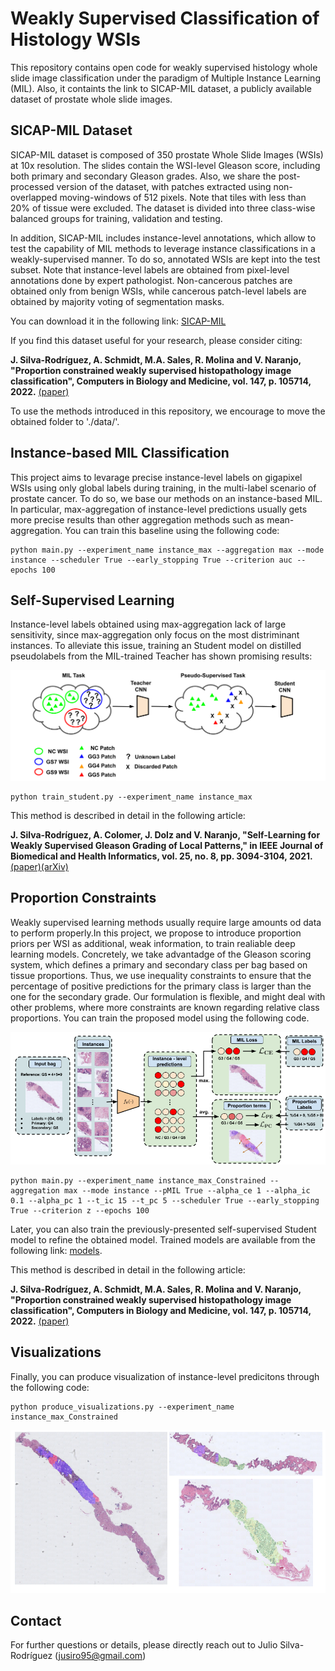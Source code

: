 # Weakly Supervised Classification of Histology WSIs 
This repository contains open code for weakly supervised histology whole slide image classification under the paradigm of Multiple Instance Learning (MIL). Also, it containts the link to SICAP-MIL dataset, a publicly available dataset of prostate whole slide images.

## SICAP-MIL Dataset

SICAP-MIL dataset is composed of 350 prostate Whole Slide Images (WSIs) at 10x resolution. The slides contain the WSI-level Gleason score, including both primary and secondary Gleason grades. Also, we share the post-processed version of the dataset, with patches extracted using non-overlapped moving-windows of 512 pixels. Note that tiles with less than 20% of tissue were excluded. The dataset is divided into three class-wise balanced groups for training, validation and testing.

In addition, SICAP-MIL includes instance-level annotations, which allow to test the capability of MIL methods to leverage instance classifications in a weakly-supervised manner. To do so, annotated WSIs are kept into the test subset. Note that instance-level labels are obtained from pixel-level annotations done by expert pathologist. Non-cancerous patches are obtained only from benign WSIs, while cancerous patch-level labels are obtained by majority voting of segmentation masks.

You can download it in the following link: [SICAP-MIL](https://1drv.ms/u/s!Ah2z1a0s4S4BgqZkH4S_2-JG23AzBA?e=GrVKzF)

If you find this dataset useful for your research, please consider citing:

**J. Silva-Rodríguez, A. Schmidt, M.A. Sales, R. Molina and V. Naranjo, "Proportion constrained weakly supervised histopathology image classification", Computers in Biology and Medicine, vol. 147, p. 105714, 2022.** [(paper)](https://www.sciencedirect.com/science/article/pii/S0010482522004930)

To use the methods introduced in this repository, we encourage to move the obtained folder to './data/'. 

## Instance-based MIL Classification

This project aims to levarage precise instance-level labels on gigapixel WSIs using only global labels during training, in the multi-label scenario of prostate cancer. To do so, we base our methods on an instance-based MIL. In particular, max-aggregation of instance-level predictions usually gets more precise results than other aggregation methods such as mean-aggregation. You can train this baseline using the following code:

```
python main.py --experiment_name instance_max --aggregation max --mode instance --scheduler True --early_stopping True --criterion auc --epochs 100
```

## Self-Supervised Learning

Instance-level labels obtained using max-aggregation lack of large sensitivity, since max-aggregation only focus on the most distriminant instances. To alleviate this issue, training an Student model on distilled pseudolabels from the MIL-trained Teacher has shown promising results:

![ssl](https://github.com/jusiro/mil_histology/blob/main/images/student_method.png)

```
python train_student.py --experiment_name instance_max
```

This method is described in detail in the following article:

**J. Silva-Rodríguez, A. Colomer, J. Dolz and V. Naranjo, "Self-Learning for Weakly Supervised Gleason Grading of Local Patterns," in IEEE Journal of Biomedical and Health Informatics, vol. 25, no. 8, pp. 3094-3104, 2021.** [(paper)](https://ieeexplore.ieee.org/abstract/document/9361085)[(arXiv)](https://arxiv.org/abs/2105.10420)

## Proportion Constraints
Weakly supervised learning methods usually require large amounts od data to perform properly.In this project, we propose to introduce proportion priors per WSI as additional, weak information, to train realiable deep learning models. Concretely, we take advantadge of the Gleason scoring system, which defines a primary and secondary class per bag based on tissue proportions. Thus, we use inequality constraints to ensure that the percentage of positive predictions for the primary class is larger than the one for the secondary grade. Our formulation is flexible, and might deal with other problems, where more constraints are known regarding relative class proportions. You can train the proposed model using the following code.

![pc](https://github.com/jusiro/mil_histology/blob/main/images/proportion_method.png)

```
python main.py --experiment_name instance_max_Constrained --aggregation max --mode instance --pMIL True --alpha_ce 1 --alpha_ic 0.1 --alpha_pc 1 --t_ic 15 --t_pc 5 --scheduler True --early_stopping True --criterion z --epochs 100
```

Later, you can also train the previously-presented self-supervised Student model to refine the obtained model. Trained models are available from the following link: [models](https://cvblab.synology.me/PublicDatabases/SICAP_MIL_models.zip).

This method is described in detail in the following article:

**J. Silva-Rodríguez, A. Schmidt, M.A. Sales, R. Molina and V. Naranjo, "Proportion constrained weakly supervised histopathology image classification", Computers in Biology and Medicine, vol. 147, p. 105714, 2022.** [(paper)](https://www.sciencedirect.com/science/article/pii/S0010482522004930)

## Visualizations

Finally, you can produce visualization of instance-level predicitons through the following code:

```
python produce_visualizations.py --experiment_name instance_max_Constrained
```
![visualizations](https://github.com/jusiro/mil_histology/blob/main/images/visualzations.png)

## Contact
For further questions or details, please directly reach out to Julio Silva-Rodríguez
(jusiro95@gmail.com)
